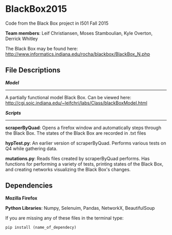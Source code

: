 # BlackBox2015
Code from the Black Box project in I501 Fall 2015

__Team members__: Leif Christiansen, Moses Stamboulian, Kyle Overton, Derrick Whitley

The Black Box may be found here: http://www.informatics.indiana.edu/rocha/blackbox/BlackBox_N.php

File Descriptions
---------------------------------------------------
___Model___
*****************************************************
A partially functional model Black Box. Can be viewed here: http://cgi.soic.indiana.edu/~leifchri/labs/Class/blackBoxModel.html

___Scripts___
******************************************************

__scraperByQuad__: Opens a firefox window and automatically steps through the Black Box. The states of the Black Box are recorded in .txt files

__hypTest.py__: An earlier version of scraperByQuad. Performs various tests on Q4 while gathering data.

__mutations.py__: Reads files created by scraperByQuad performs. Has functions for performing a variety of tests, printing states of the Black Box, and creating networks visualizing the Black Box's changes.

Dependencies
--------------------------------------------------
__Mozilla Firefox__

__Python Libraries__:
Numpy, Selenuim, Pandas, NetworkX, BeautifulSoup

If you are missing any of these files in the terminal type:

    pip install (name_of_dependecy)
